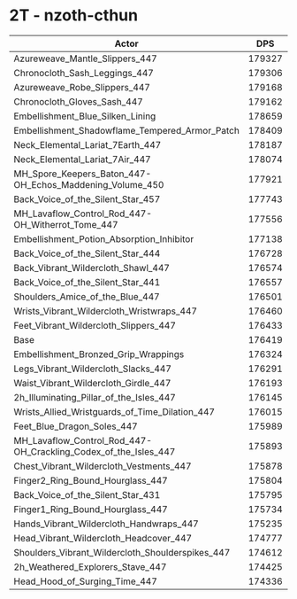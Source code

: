 # 2T - nzoth-cthun
| Actor | DPS | Increase |
|---|:---:|:---:|
|Azureweave_Mantle_Slippers_447|179327|1.65%|
|Chronocloth_Sash_Leggings_447|179306|1.64%|
|Azureweave_Robe_Slippers_447|179168|1.56%|
|Chronocloth_Gloves_Sash_447|179162|1.56%|
|Embellishment_Blue_Silken_Lining|178659|1.27%|
|Embellishment_Shadowflame_Tempered_Armor_Patch|178409|1.13%|
|Neck_Elemental_Lariat_7Earth_447|178187|1.00%|
|Neck_Elemental_Lariat_7Air_447|178074|0.94%|
|MH_Spore_Keepers_Baton_447-OH_Echos_Maddening_Volume_450|177921|0.85%|
|Back_Voice_of_the_Silent_Star_457|177743|0.75%|
|MH_Lavaflow_Control_Rod_447-OH_Witherrot_Tome_447|177556|0.64%|
|Embellishment_Potion_Absorption_Inhibitor|177138|0.41%|
|Back_Voice_of_the_Silent_Star_444|176728|0.18%|
|Back_Vibrant_Wildercloth_Shawl_447|176574|0.09%|
|Back_Voice_of_the_Silent_Star_441|176557|0.08%|
|Shoulders_Amice_of_the_Blue_447|176501|0.05%|
|Wrists_Vibrant_Wildercloth_Wristwraps_447|176460|0.02%|
|Feet_Vibrant_Wildercloth_Slippers_447|176433|0.01%|
|Base|176419|0.00%|
|Embellishment_Bronzed_Grip_Wrappings|176324|-0.05%|
|Legs_Vibrant_Wildercloth_Slacks_447|176291|-0.07%|
|Waist_Vibrant_Wildercloth_Girdle_447|176193|-0.13%|
|2h_Illuminating_Pillar_of_the_Isles_447|176145|-0.16%|
|Wrists_Allied_Wristguards_of_Time_Dilation_447|176015|-0.23%|
|Feet_Blue_Dragon_Soles_447|175989|-0.24%|
|MH_Lavaflow_Control_Rod_447-OH_Crackling_Codex_of_the_Isles_447|175893|-0.30%|
|Chest_Vibrant_Wildercloth_Vestments_447|175878|-0.31%|
|Finger2_Ring_Bound_Hourglass_447|175804|-0.35%|
|Back_Voice_of_the_Silent_Star_431|175795|-0.35%|
|Finger1_Ring_Bound_Hourglass_447|175734|-0.39%|
|Hands_Vibrant_Wildercloth_Handwraps_447|175235|-0.67%|
|Head_Vibrant_Wildercloth_Headcover_447|174777|-0.93%|
|Shoulders_Vibrant_Wildercloth_Shoulderspikes_447|174612|-1.02%|
|2h_Weathered_Explorers_Stave_447|174425|-1.13%|
|Head_Hood_of_Surging_Time_447|174336|-1.18%|

